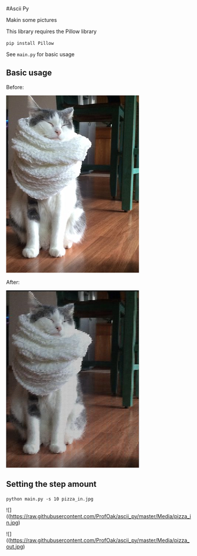 #Ascii Py

Makin some pictures

This library requires the Pillow library

`pip install Pillow`

See `main.py` for basic usage

Basic usage
---

Before:

![](https://raw.githubusercontent.com/ProfOak/ascii_py/master/Media/before.jpg)

After:

![](https://raw.githubusercontent.com/ProfOak/ascii_py/master/Media/after.jpg)


Setting the step amount
---

`python main.py -s 10 pizza_in.jpg`

![]((https://raw.githubusercontent.com/ProfOak/ascii_py/master/Media/pizza_in.jpg)

![]((https://raw.githubusercontent.com/ProfOak/ascii_py/master/Media/pizza_out.jpg)

